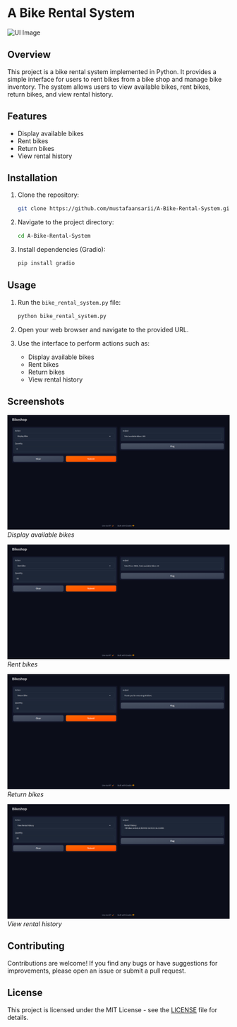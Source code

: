 # A Bike Rental System

![UI Image](ui_image.png)

## Overview

This project is a bike rental system implemented in Python. It provides a simple interface for users to rent bikes from a bike shop and manage bike inventory. The system allows users to view available bikes, rent bikes, return bikes, and view rental history.

## Features

- Display available bikes
- Rent bikes
- Return bikes
- View rental history

## Installation

1. Clone the repository:

    ```bash
    git clone https://github.com/mustafaansarii/A-Bike-Rental-System.git
    ```

2. Navigate to the project directory:

    ```bash
    cd A-Bike-Rental-System
    ```

3. Install dependencies (Gradio):

    ```bash
    pip install gradio
    ```

## Usage

1. Run the `bike_rental_system.py` file:

    ```bash
    python bike_rental_system.py
    ```

2. Open your web browser and navigate to the provided URL.

3. Use the interface to perform actions such as:
    - Display available bikes
    - Rent bikes
    - Return bikes
    - View rental history

## Screenshots

![Display Bike](/assets/display.png)
*Display available bikes*

![Rent Bike](/assets/rent.png)
*Rent bikes*

![Return Bike](/assets/return.png)
*Return bikes*

![View Rental History](/assets/history.png)
*View rental history*

## Contributing

Contributions are welcome! If you find any bugs or have suggestions for improvements, please open an issue or submit a pull request.

## License

This project is licensed under the MIT License - see the [LICENSE](/LICENSE) file for details.
